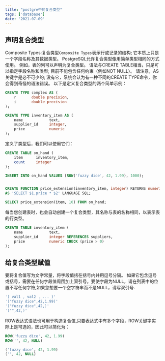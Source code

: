 ```yaml
---
title: "postgre中的复合类型"
tags: ['database']
date: '2021-07-09'
---
```


## 声明复合类型
Composite Types:复合类型`Composite Types`表示行或记录的结构; 它本质上只是一个字段名称及其数据类型。 PostgreSQL允许复合类型像用简单类型相同的方式使用。 例如，表的列可以声明为复合类型。
语法与CREATE TABLE相当，只是可以指定字段名称和类型; 目前不能包含任何约束（例如NOT NULL）。 请注意，AS关键字是必不可少的; 没有它，系统会认为有一种不同的CREATE TYPE命令，你会得到奇怪的语法错误。
以下是定义复合类型的两个简单示例：

```sql
CREATE TYPE complex AS (
    r       double precision,
    i       double precision
);

CREATE TYPE inventory_item AS (
    name            text,
    supplier_id     integer,
    price           numeric
);
```

定义了类型后，我们可以使用它们：

```sql
CREATE TABLE on_hand (
    item      inventory_item,
    count     integer
);

INSERT INTO on_hand VALUES (ROW('fuzzy dice', 42, 1.99), 1000);


CREATE FUNCTION price_extension(inventory_item, integer) RETURNS numeric
AS 'SELECT $1.price * $2' LANGUAGE SQL;

SELECT price_extension(item, 10) FROM on_hand;
```

每当您创建表时，也会自动创建一个复合类型，其名称与表的名称相同，以表示表的行类型。

```sql
CREATE TABLE inventory_item (
    name            text,
    supplier_id     integer REFERENCES suppliers,
    price           numeric CHECK (price > 0)
);
```

## 给复合类型赋值
要将复合值写为文字常量，将字段值括在括号内并用逗号分隔。 如果它包含逗号或括号，需要在任何字段值周围加上双引号。要使字段为NULL，请在列表中的位置不写任何字符,如果您想要一个空字符串而不是NULL，请写双引号.

```sql
'( val1 , val2 , ... )'
'("fuzzy dice",42,1.99)'
'("fuzzy dice",42,)'
'("",42,)'
```

ROW表达式语法也可用于构造复合值,只要表达式中有多个字段，ROW关键字实际上是可选的，因此可以简化为：

```sql
ROW('fuzzy dice', 42, 1.99)
ROW('', 42, NULL)

('fuzzy dice', 42, 1.99)
('', 42, NULL)
```

<!-- tudo -->
